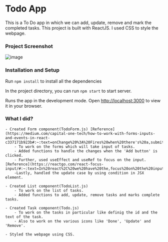 # Todo App
This is a To Do app in which we can add, update, remove and mark the completed tasks. This project is built with ReactJS. I used CSS to style the webpage.

### Project Screenshot

![image](https://user-images.githubusercontent.com/58560802/150037180-b28d690b-6432-4d20-8a12-32c5b346930a.png)

### Installation and Setup

Run `npm install` to install all the dependencies

In the project directory, you can run `npm start` to start server.

Runs the app in the development mode.
Open [http://localhost:3000](http://localhost:3000) to view it in your browser.

### What I did?

    - Created Form component(TodoForm.js) [Reference](https://medium.com/capital-one-tech/how-to-work-with-forms-inputs-and-events-in-react-c337171b923b#:~:text=onChange%20%3A%20Fires%20when%20there's%20a,submitted%2C%20usually%20by%20pressing%20enter.)
        - To work on the forms which will take input of tasks.
        - Added functions to handle the changes when the 'Add button' is clicked.
        - Further, used useEffect and useRef to focus on the input. [Reference](https://reactgo.com/react-focus-input/#:~:text=In%20react%2C%20we%20have%20the,focus%20on%20the%20input%20element.)
        -Lastly, handled the update case by using condition in JSX element.

    - Created List component(TodoList.js)
        - To work on the list of tasks.
        - Added functions to add, update, remove tasks and marks complete tasks.

    - Created Task component(Todo.js)
        - To work on the tasks in particular like definig the id and the text of the task.
        - Also to work on the various icons like 'Done', 'Update' and 'Remove'.

    - Styled the webpage using CSS.
